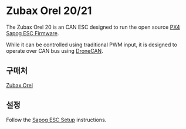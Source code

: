 # Zubax Orel 20/21

The Zubax Orel 20 is an CAN ESC designed to run the open source [PX4 Sapog ESC Firmware](../dronecan/sapog.md).

While it can be controlled using traditional PWM input, it is designed to operate over CAN bus using [DroneCAN](index.md).

## 구매처

[Zubax Orel](https://zubax.com/products/orel_20)

## 설정

Follow the [Sapog ESC Setup](../dronecan/sapog.md) instructions.
